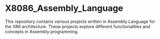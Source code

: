 # X8086_Assembly_Language
This repository contains various projects written in Assembly Language for the X86 architecture. These projects explore different functionalities and concepts in Assembly programming.
